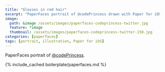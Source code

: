 ```yaml
---
title: "Glasses in red hair"
excerpt: "PaperFaces portrait of @codePrincess drawn with Paper for iOS on an iPad."
image: 
  path: &image /assets/images/paperfaces-codeprincess-twitter.jpg 
  feature: *image
  thumbnail: /assets/images/paperfaces-codeprincess-twitter-150.jpg
categories: [paperfaces]
tags: [portrait, illustration, Paper for iOS]
---
```


PaperFaces portrait of [@codePrincess](https://twitter.com/codePrincess).

{% include_cached boilerplate/paperfaces.md %}
